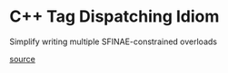 # C++ Tag Dispatching Idiom

Simplify writing multiple SFINAE-constrained overloads

[source](https://en.wikibooks.org/wiki/More_C%2B%2B_Idioms/Tag_Dispatching)